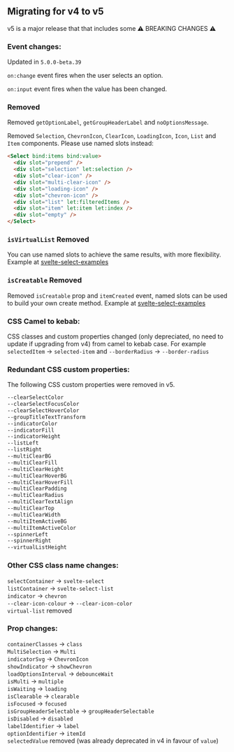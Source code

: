 ## Migrating for v4 to v5

v5 is a major release that that includes some ⚠️ BREAKING CHANGES ⚠️ 

### Event changes:
Updated in `5.0.0-beta.39`

`on:change` event fires when the user selects an option.

`on:input` event fires when the value has been changed.

### Removed
Removed `getOptionLabel`, `getGroupHeaderLabel` and `noOptionsMessage`.

Removed `Selection`, `ChevronIcon`, `ClearIcon`, `LoadingIcon`, `Icon`, `List` and `Item` components. Please use named slots instead:

```html
<Select bind:items bind:value>
  <div slot="prepend" />
  <div slot="selection" let:selection />
  <div slot="clear-icon" />  
  <div slot="multi-clear-icon" />
  <div slot="loading-icon" />  
  <div slot="chevron-icon" />  
  <div slot="list" let:filteredItems />  
  <div slot="item" let:item let:index />  
  <div slot="empty" />  
</Select>
```

### `isVirtualList` Removed
You can use named slots to achieve the same results, with more flexibility.
Example at [svelte-select-examples](https://svelte-select-examples.vercel.app/examples/advanced/virtual-list)

### `isCreatable` Removed
Removed `isCreatable` prop and `itemCreated` event, named slots can be used to build your own create method.
Example at [svelte-select-examples](https://svelte-select-examples.vercel.app/examples/advanced/create-item)

### CSS Camel to kebab:

CSS classes and custom properties changed (only depreciated, no need to update if upgrading from v4) from camel to kebab case. For example `selectedItem` → `selected-item` and `--borderRadius` → `--border-radius`

### Redundant CSS custom properties:

The following CSS custom properties were removed in v5.

```css
--clearSelectColor
--clearSelectFocusColor
--clearSelectHoverColor
--groupTitleTextTransform
--indicatorColor
--indicatorFill
--indicatorHeight
--listLeft
--listRight
--multiClearBG
--multiClearFill
--multiClearHeight
--multiClearHoverBG
--multiClearHoverFill
--multiClearPadding
--multiClearRadius
--multiClearTextAlign
--multiClearTop
--multiClearWidth
--multiItemActiveBG
--multiItemActiveColor
--spinnerLeft
--spinnerRight
--virtualListHeight
```


### Other CSS class name changes:
`selectContainer` → `svelte-select`<br/>
`listContainer` → `svelte-select-list`<br/>
`indicator` → `chevron`<br/>
`--clear-icon-colour` → `--clear-icon-color`<br/>
`virtual-list` removed


### Prop changes:
`containerClasses` → `class`<br/>
`MultiSelection` → `Multi`<br/>
`indicatorSvg` → `ChevronIcon`<br/>
`showIndicator` → `showChevron`<br/>
`loadOptionsInterval` → `debounceWait`<br/>
`isMulti` → `multiple`<br/>
`isWaiting` → `loading`<br/>
`isClearable` → `clearable`<br/>
`isFocused` → `focused`<br/>
`isGroupHeaderSelectable` → `groupHeaderSelectable`<br/>
`isDisabled` → `disabled`<br/>
`labelIdentifier` → `label`<br/>
`optionIdentifier` → `itemId`<br/>
`selectedValue` removed (was already deprecated in v4 in favour of `value`)<br/>

